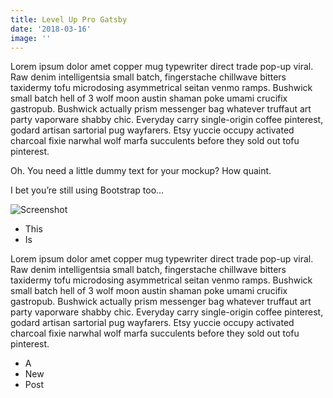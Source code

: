 ```yaml
---
title: Level Up Pro Gatsby
date: '2018-03-16'
image: ''
---
```

Lorem ipsum dolor amet copper mug typewriter direct trade pop-up viral. Raw denim intelligentsia small batch, fingerstache chillwave bitters taxidermy tofu microdosing asymmetrical seitan venmo ramps. Bushwick small batch hell of 3 wolf moon austin shaman poke umami crucifix gastropub. Bushwick actually prism messenger bag whatever truffaut art party vaporware <!-- end --> shabby chic. Everyday carry single-origin coffee pinterest, godard artisan sartorial pug wayfarers. Etsy yuccie occupy activated charcoal fixie narwhal wolf marfa succulents before they sold out tofu pinterest.

Oh. You need a little dummy text for your mockup? How quaint.

I bet you’re still using Bootstrap too…



![Screenshot](/assets/screen_shot.jpg)

* This
* Is

Lorem ipsum dolor amet copper mug typewriter direct trade pop-up viral. Raw denim intelligentsia small batch, fingerstache chillwave bitters taxidermy tofu microdosing asymmetrical seitan venmo ramps. Bushwick small batch hell of 3 wolf moon austin shaman poke umami crucifix gastropub. Bushwick actually prism messenger bag whatever truffaut art party vaporware shabby chic. Everyday carry single-origin coffee pinterest, godard artisan sartorial pug wayfarers. Etsy yuccie occupy activated charcoal fixie narwhal wolf marfa succulents before they sold out tofu pinterest.

* A
* New 
* Post
